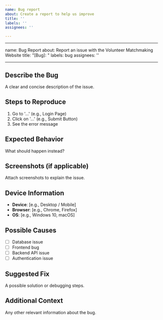 ```yaml
---
name: Bug report
about: Create a report to help us improve
title: ''
labels: ''
assignees: ''

---
```


---
name: Bug Report
about: Report an issue with the Volunteer Matchmaking Website
title: "[Bug]: "
labels: bug
assignees: ''

---

## **Describe the Bug**
A clear and concise description of the issue.

## **Steps to Reproduce**
1. Go to '...' (e.g., Login Page)
2. Click on '...' (e.g., Submit Button)
3. See the error message

## **Expected Behavior**
What should happen instead?

## **Screenshots (if applicable)**
Attach screenshots to explain the issue.

## **Device Information**
- **Device**: [e.g., Desktop / Mobile]
- **Browser**: [e.g., Chrome, Firefox]
- **OS**: [e.g., Windows 10, macOS]

## **Possible Causes**
- [ ] Database issue
- [ ] Frontend bug
- [ ] Backend API issue
- [ ] Authentication issue

## **Suggested Fix**
A possible solution or debugging steps.

## **Additional Context**
Any other relevant information about the bug.
